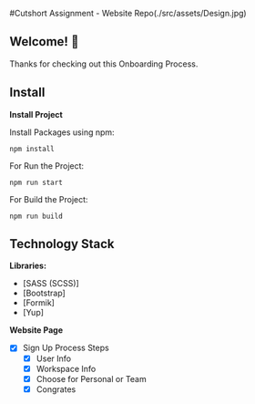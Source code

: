 #Cutshort Assignment - Website Repo(./src/assets/Design.jpg)

## Welcome! 👋

Thanks for checking out this Onboarding Process.

## Install

**Install Project**

Install Packages using npm:

```
npm install
```

For Run the Project:

```
npm run start
```

For Build the Project:

```
npm run build
```

## Technology Stack

**Libraries:**

- [SASS (SCSS)]
- [Bootstrap]
- [Formik]
- [Yup]

**Website Page**

- [x] Sign Up Process Steps
  - [x] User Info
  - [x] Workspace Info
  - [x] Choose for Personal or Team
  - [x] Congrates
